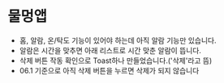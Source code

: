 # 물멍앱
- 홈, 알람, 온/탁도 기능이 있어야 하는데 아직 알람 기능만 있습니다.  
- 알람은 시간을 맞추면 아래 리스트로 시간 맞춘 알람이 뜹니다.  
- 삭제 버튼 작동 확인으로 Toast하나 만들었습니다.('삭제'라고 뜸)  
- 06.1 기준으로 아직 삭제 버튼을 누르면 삭제가 되지 않습니다
